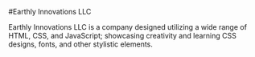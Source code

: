 #Earthly Innovations LLC

Earthly Innovations LLC is a company designed utilizing a wide range of HTML, CSS, and JavaScript; showcasing creativity and learning CSS designs, fonts, and other stylistic elements. 
